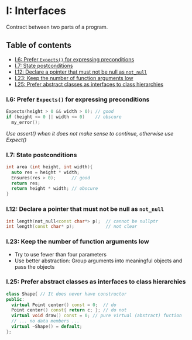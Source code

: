 # I: Interfaces
Contract between two parts of a program.

## Table of contents
* [I.6: Prefer `Expects()` for expressing preconditions](#i6-prefer-expects-for-expressing-preconditions)
* [I.7: State postconditions](#i7-state-postconditions)
* [I.12: Declare a pointer that must not be null as `not_null`](#i12-declare-a-pointer-that-must-not-be-null-as-not_null)
* [I.23: Keep the number of function arguments low](#i23-keep-the-number-of-function-arguments-low)
* [I.25: Prefer abstract classes as interfaces to class hierarchies](#i25-prefer-abstract-classes-as-interfaces-to-class-hierarchies)

### I.6: Prefer `Expects()` for expressing preconditions
```cpp
Expects(height > 0 && width > 0); // good
if (height <= 0 || width <= 0)    // obscure
  my_error();
```
_Use assert() when it does not make sense to continue, otherwise use Expect()_

### I.7: State postconditions
```cpp
int area (int height, int width){
  auto res = height * width;
  Ensures(res > 0);      // good
  return res;
  return height * width; // obscure
}
```

### I.12: Declare a pointer that must not be null as `not_null`
```cpp
int length(not_null<const char*> p);  // cannot be nullptr
int length(const char* p);            // not clear
```

### I.23: Keep the number of function arguments low
- Try to use fewer than four parameters
- Use better abstraction: Group arguments into meaningful objects and pass the objects

### I.25: Prefer abstract classes as interfaces to class hierarchies
```cpp
class Shape{ // It does never have constructor
public:
  virtual Point center() const = 0;  // do
  Point center() const{ return c; }; // do not
  virtual void draw() const = 0; // pure virtual (abstract) fuction
  // ... no data members ...
  virtual ~Shape() = default;
};
```
